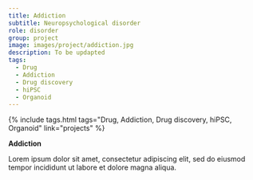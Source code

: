 ```yaml
---
title: Addiction
subtitle: Neuropsychological disorder
role: disorder
group: project
image: images/project/addiction.jpg
description: To be updapted
tags:
  - Drug
  - Addiction
  - Drug discovery
  - hiPSC
  - Organoid
---
```


{%
  include tags.html
  tags="Drug, Addiction, Drug discovery, hiPSC, Organoid"
  link="projects"
%}

<strong>Addiction</strong>

Lorem ipsum dolor sit amet, consectetur adipiscing elit, sed do eiusmod tempor incididunt ut labore et dolore magna aliqua.
